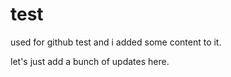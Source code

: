 # test
used for github test and i added some content to it.

let's just add a bunch of updates here.